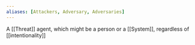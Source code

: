 ```yaml
---
aliases: [Attackers, Adversary, Adversaries]
---
```


A [[Threat]] agent, which might be a person or a [[System]], regardless of [[intentionality]]
